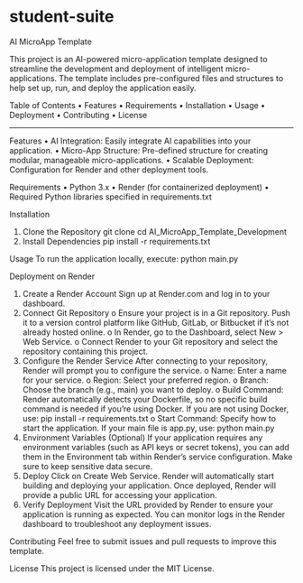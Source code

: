 # student-suite
AI MicroApp Template

This project is an AI-powered micro-application template designed to streamline the development and deployment of intelligent micro-applications. The template includes pre-configured files and structures to help set up, run, and deploy the application easily.

Table of Contents
•	Features
•	Requirements
•	Installation
•	Usage
•	Deployment
•	Contributing
•	License
________________________________________

Features
•	AI Integration: Easily integrate AI capabilities into your application.
•	Micro-App Structure: Pre-defined structure for creating modular, manageable micro-applications.
•	Scalable Deployment: Configuration for Render and other deployment tools.

Requirements
•	Python 3.x
•	Render (for containerized deployment)
•	Required Python libraries specified in requirements.txt

Installation
1.	Clone the Repository
git clone <repository-url>
cd AI_MicroApp_Template_Development
2.	Install Dependencies
pip install -r requirements.txt

Usage
To run the application locally, execute:
python main.py

Deployment on Render
1.	Create a Render Account
Sign up at Render.com and log in to your dashboard.
2.	Connect Git Repository
o	Ensure your project is in a Git repository. Push it to a version control platform like GitHub, GitLab, or Bitbucket if it’s not already hosted online.
o	In Render, go to the Dashboard, select New > Web Service.
o	Connect Render to your Git repository and select the repository containing this project.
3.	Configure the Render Service
After connecting to your repository, Render will prompt you to configure the service.
o	Name: Enter a name for your service.
o	Region: Select your preferred region.
o	Branch: Choose the branch (e.g., main) you want to deploy.
o	Build Command: Render automatically detects your Dockerfile, so no specific build command is needed if you’re using Docker. If you are not using Docker, use:
pip install -r requirements.txt
o	Start Command: Specify how to start the application. If your main file is app.py, use:
python main.py
4.	Environment Variables (Optional)
If your application requires any environment variables (such as API keys or secret tokens), you can add them in the Environment tab within Render’s service configuration. Make sure to keep sensitive data secure.
5.	Deploy
Click on Create Web Service. Render will automatically start building and deploying your application. Once deployed, Render will provide a public URL for accessing your application.
6.	Verify Deployment
Visit the URL provided by Render to ensure your application is running as expected. You can monitor logs in the Render dashboard to troubleshoot any deployment issues.

Contributing
Feel free to submit issues and pull requests to improve this template.

License
This project is licensed under the MIT License.


